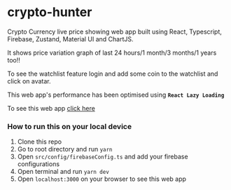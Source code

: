 # crypto-hunter

Crypto Currency live price showing web app built using React, Typescript, Firebase, Zustand, Material UI and ChartJS.

It shows price variation graph of last 24 hours/1 month/3 months/1 years too!!

To see the watchlist feature login and add some coin to the watchlist and click on avatar.

This web app's performance has been optimised using **`React Lazy Loading`**

To see this web app [click here](https://crypto-hunter-thejasnu.netlify.app/)

### How to run this on your local device

1. Clone this repo
2. Go to root directory and run `yarn`
3. Open `src/config/firebaseConfig.ts` and add your firebase configurations
4. Open terminal and run `yarn dev`
5. Open `localhost:3000` on your browser to see this web app
